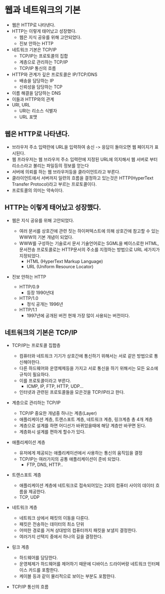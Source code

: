 # 웹과 네트워크의 기본

- 웹은 HTTP로 나타낸다.
- HTTP는 이렇게 태어났고 성장했다.
    - 웹은 지식 공유를 위해 고안되었다.
    - 진보 안하는 HTTP
- 네트워크 기본은 TCP/IP
    - TCP/IP는 프로토콜의 집합
    - 계층으로 관리하는 TCP/IP
    - TCP/IP 통신의 흐름
- HTTP와 관계가 깊은 프로토콜은 IP/TCP/DNS
    - 배송을 담당하는 IP
    - 신뢰성을 담당하는 TCP
- 이름 해결을 담당하는 DNS
- 이들과 HTTP와의 관계
- URI, URL
    - URI는 리소스 식별자
    - URL 포맷

## 웹은 HTTP로 나타낸다.
- 브라우저 주소 입력란에 URL을 입력하여 송신 -> 응답이 돌아오면 웹 페이지가 표시된다.
- 웹 프라우저는 웹 브라우저 주소 입력란에 지정된 URL에 의지해서 웹 서버로 부터 리소스라고 불리는 파일등의 정보를 얻는다
- 서버에 의뢰를 하는 웹 브라우저등을 클라이언트라고 부른다.
- 클라이언트에서 서버까지 일련의 흐름을 결정하고 있는것은 HTTP(HyperText Transfer Protocol)라고 부르는 프로토콜이다.
- 프로토콜의 의미는 약속이다.

## HTTP는 이렇게 태어났고 성장했다.

- 웹은 지식 공유를 위해 고안되었다.
    - 여러 문서를 상호간에 관련 짓는 하이퍼텍스트에 의해 상호간에 참고할 수 있는 WWW의 기본 개념이 되었다.
    - WWW를 구성하는 기술로서 문서 기술언어로는 SGML을 베이스로한 HTML, 문서전송 프로토콜로는 HTTP문서의 주소를 지정하는 방법으로 URL 세가지가 지정되었다.
        - HTML (HyperText Markup Language)
        - URL (Uniform Resource Locator)

- 진보 안하는 HTTP
    - HTTP/0.9
        - 등장 1990년대
    - HTTP/1.0
        - 정식 공개는 1996년
    - HTTP/1.1
        - 1997년에 공개된 버전 현재 가장 많이 사용되는 버전이다.

## 네트워크의 기본은 TCP/IP

- TCP/IP는 프로토콜 집합층
    - 컴퓨터와 네트워크 기기가 상호간에 통신하기 위해서는 서로 같은 방법으로 통신해야한다.
    - 다른 하드웨어와 운영체제등을 가지고 서로 통신을 하기 위해서는 모든 요소에 규칙이 필요하다.
    - 이를 프로토콜이라고 부른다.
        - ICMP, IP, FTP, HTTP, UDP...
    - 인터넷과 관련된 프로토콜들을 모은것을 TCP/IP라고 한다.

- 계층으로 관리하는 TCP/IP
    - TCP/IP 중요한 개념중 하나는 계층(Layer)
    - 애플리케이션 계층, 트랜스포트 계층, 네트워크 계층, 링크계층 총 4개 계층
    - 계층으로 설계를 하면 어디선가 바뀌었을때에 해당 계층만 바꾸면 된다.
    - 계층화시 설계를 편하게 할수가 있다.
    
    
- 애플리케이션 계층
    - 유저에게 제공되는 애플리케이션에서 사용하는 통신의 움직임을 결정
    - TCP/IP는 여러가지의 공통 애플리케이션이 준비 되었다.
        - FTP, DNS, HTTP..
- 트랜스포트 계층
    - 애플리케이션 계층에 네트워크로 접속되어있는 2대의 컴퓨터 사이의 데이터 흐름을 제공한다.
    - TCP, UDP
- 네트워크 계층
    - 네트워크 상에서 패킷의 이동을 다룬다.
    - 패킷은 전송하는 데이터의 최소 단위
    - 어떠한 경로를 거쳐 상대방의 컴퓨터까지 패킷을 보낼지 결정한다.
    - 여러가지 선택지 중에서 하나의 길을 결정한다.
- 링크 계층
    - 하드웨어를 담당한다.
    - 운영체제가 하드웨어를 제어하기 때문에 디바이스 드라이버랑 네트워크 인터페이스 카드를 포함한다.
    - 케이블 등과 같이 물리적으로 보이는 부분도 포함한다.
   
- TCP/IP 통신의 흐름




